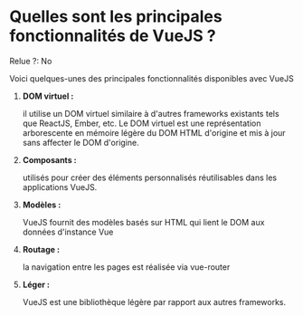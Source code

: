 # Quelles sont les principales fonctionnalités de VueJS ?

Relue ?: No

Voici quelques-unes des principales fonctionnalités disponibles avec VueJS

1. **DOM virtuel :**
    
    il utilise un DOM virtuel similaire à d'autres frameworks existants 
    tels que ReactJS, Ember, etc. Le DOM virtuel est une représentation 
    arborescente en mémoire légère du DOM HTML d'origine et mis à jour sans 
    affecter le DOM d'origine.
    
2. **Composants :**
    
    utilisés pour créer des éléments personnalisés réutilisables dans les applications VueJS.
    
3. **Modèles :**
    
    VueJS fournit des modèles basés sur HTML qui lient le DOM aux données d'instance Vue
    
4. **Routage :**
    
    la navigation entre les pages est réalisée via vue-router
    
5. **Léger :**
    
    VueJS est une bibliothèque légère par rapport aux autres frameworks.